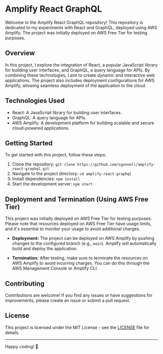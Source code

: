 # Amplify React GraphQL

Welcome to the Amplify React GraphQL repository! This repository is dedicated to my experiments with React and GraphQL, deployed using AWS Amplify. The project was initially deployed on AWS Free Tier for testing purposes.

## Overview

In this project, I explore the integration of React, a popular JavaScript library for building user interfaces, and GraphQL, a query language for APIs. By combining these technologies, I aim to create dynamic and interactive web applications. The project also includes deployment configurations for AWS Amplify, allowing seamless deployment of the application to the cloud.

## Technologies Used

- React: A JavaScript library for building user interfaces.
- GraphQL: A query language for APIs.
- AWS Amplify: A development platform for building scalable and secure cloud-powered applications.

## Getting Started

To get started with this project, follow these steps:

1. Clone the repository: `git clone https://github.com/sgunnell/amplify-react-graphql.git`
2. Navigate to the project directory: `cd amplify-react-graphql`
3. Install dependencies: `npm install`
4. Start the development server: `npm start`

## Deployment and Termination (Using AWS Free Tier)

This project was initially deployed on AWS Free Tier for testing purposes. Please note that resources deployed on AWS Free Tier have usage limits, and it's essential to monitor your usage to avoid additional charges.

- **Deployment:** The project can be deployed on AWS Amplify by pushing changes to the configured branch (e.g., `main`). Amplify will automatically build and deploy the application.

- **Termination:** After testing, make sure to terminate the resources on AWS Amplify to avoid incurring charges. You can do this through the AWS Management Console or Amplify CLI.

## Contributing

Contributions are welcome! If you find any issues or have suggestions for improvements, please create an issue or submit a pull request.

## License

This project is licensed under the MIT License - see the [LICENSE](LICENSE) file for details.

---

Happy coding! 🚀
